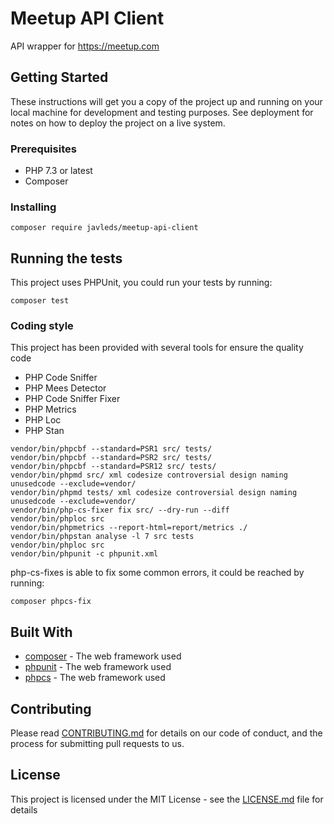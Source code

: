 # Meetup API Client

API wrapper for https://meetup.com

## Getting Started

These instructions will get you a copy of the project up and running on your local machine for development and testing purposes. See deployment for notes on how to deploy the project on a live system.

### Prerequisites

- PHP 7.3 or latest
- Composer

### Installing

```
composer require javleds/meetup-api-client
```

## Running the tests

This project uses PHPUnit, you could run your tests by running:

```
composer test
```

### Coding style

This project has been provided with several tools for ensure the quality code

- PHP Code Sniffer
- PHP Mees Detector
- PHP Code Sniffer Fixer
- PHP Metrics
- PHP Loc
- PHP Stan
```
vendor/bin/phpcbf --standard=PSR1 src/ tests/
vendor/bin/phpcbf --standard=PSR2 src/ tests/
vendor/bin/phpcbf --standard=PSR12 src/ tests/
vendor/bin/phpmd src/ xml codesize controversial design naming unusedcode --exclude=vendor/
vendor/bin/phpmd tests/ xml codesize controversial design naming unusedcode --exclude=vendor/
vendor/bin/php-cs-fixer fix src/ --dry-run --diff
vendor/bin/phploc src
vendor/bin/phpmetrics --report-html=report/metrics ./
vendor/bin/phpstan analyse -l 7 src tests
vendor/bin/phploc src
vendor/bin/phpunit -c phpunit.xml
```

php-cs-fixes is able to fix some common errors, 
it could be reached by running:

```
composer phpcs-fix
```

## Built With

* [composer](https://getcomposer.org/) - The web framework used
* [phpunit](https://phpunit.de/) - The web framework used
* [phpcs](https://github.com/FriendsOfPHP/PHP-CS-Fixer) - The web framework used

## Contributing

Please read [CONTRIBUTING.md](https://gist.github.com/PurpleBooth/b24679402957c63ec426) for details on our code of conduct, and the process for submitting pull requests to us.

## License

This project is licensed under the MIT License - see the [LICENSE.md](LICENSE.md) file for details
